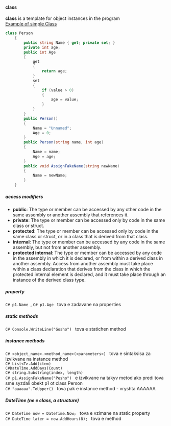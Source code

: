 #### class
**class** is a template for object instances in the program  
[Example of simple Class ](https://github.com/zachdimitrov/Homework/blob/master/CSharp-Part-2/00.Practice/001.Classes/Program.cs)  
```C#
class Person
    {
        public string Name { get; private set; }
        private int age;
        public int Age
        {
            get
            {
                return age;
            }
            set
            {
                if (value > 0)
                {
                    age = value;
                }
            }
        }
        public Person()
        {
            Name = "Unnamed";
            Age = 0;
        }
        public Person(string name, int age)
        {
            Name = name;
            Age = age;
        }
        public void AssignFakeName(string newName)
        {
            Name = newName;
        }
    }
```
##### access modifiers
- **public**:
The type or member can be accessed by any other code in the same assembly or another assembly that references it.
- **private**:
The type or member can be accessed only by code in the same class or struct.
- **protected**:
The type or member can be accessed only by code in the same class or struct, or in a class that is derived from that class.
- **internal**:
The type or member can be accessed by any code in the same assembly, but not from another assembly.
- **protected internal**:
The type or member can be accessed by any code in the assembly in which it is declared, or from within a derived class in another assembly. Access from another assembly must take place within a class declaration that derives from the class in which the protected internal element is declared, and it must take place through an instance of the derived class type.  

##### property
```C# p1.Name ```, ```C# p1.Age ``` tova e zadavane na properties
##### static methods
```C# Console.WriteLine("Gosho") ``` tova e statichen method
##### instance methods
```C# <object_name>.<method_name>(<parameters>) ``` tova e sintaksisa za izvikvane na instance method  
```C# List<T>.Add(item) ```  
```C#DateTime.AddDays(Count) ```  
```C# string.Substring(index, length) ```  
```C# p1.AssignFakeName("Pesho") ``` e izvikvane na takyv metod ako predi tova sme syzdali obekt p1 ot class Person  
```C# "aaaaaa".ToUpper() ``` tova pak e instance method - vryshta AAAAAA  
##### DateTime (ne e class, a structure)
```C# DateTime now = DateTime.Now; ``` tova e vzimane na static property  
```C# DateTime later = now.AddHours(8); ``` tova e method  
